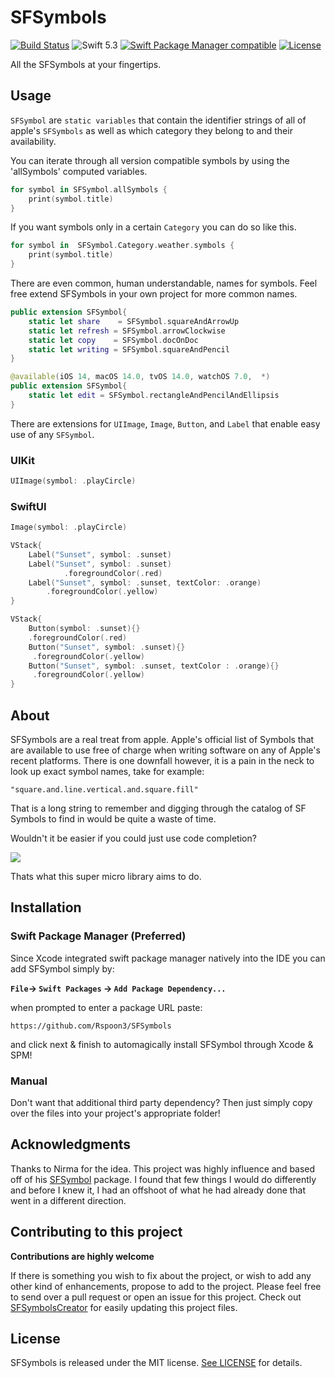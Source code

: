 # SFSymbols
[![Build Status](https://travis-ci.org/Nirma/SFSymbol.svg?branch=master)](https://travis-ci.org/Nirma/SFSymbol)
![Swift 5.3](https://img.shields.io/badge/Swift-5.3-orange.svg)
[![Swift Package Manager compatible](https://img.shields.io/badge/Swift%20Package%20Manager-compatible-purple.svg)](https://github.com/apple/swift-package-manager)
[![License](http://img.shields.io/:license-mit-blue.svg)](http://doge.mit-license.org)

All the SFSymbols at your fingertips.

## Usage 
`SFSymbol` are `static variables` that contain the identifier strings of all of apple's `SFSymbols` as well as which category they belong to and their availability.

You can iterate through all version compatible symbols by using the 'allSymbols' computed variables.

```swift
for symbol in SFSymbol.allSymbols {
	print(symbol.title)
}
```


If you want symbols only in a certain `Category` you can do so like this.

```swift
for symbol in  SFSymbol.Category.weather.symbols {
	print(symbol.title)
}
```


There are even common, human understandable, names for symbols. Feel free extend SFSymbols in your own project for more common names.

```swift
public extension SFSymbol{
    static let share    = SFSymbol.squareAndArrowUp
    static let refresh = SFSymbol.arrowClockwise
    static let copy    = SFSymbol.docOnDoc
    static let writing = SFSymbol.squareAndPencil
}

@available(iOS 14, macOS 14.0, tvOS 14.0, watchOS 7.0,  *)
public extension SFSymbol{
    static let edit = SFSymbol.rectangleAndPencilAndEllipsis
}
```

There are extensions for `UIImage`, `Image`, `Button`, and `Label` that enable easy use of any `SFSymbol`.


### UIKit

```swift
UIImage(symbol: .playCircle)
```


### SwiftUI

```swift
Image(symbol: .playCircle)
```


```swift
VStack{
	Label("Sunset", symbol: .sunset)
	Label("Sunset", symbol: .sunset)
		    .foregroundColor(.red)
	Label("Sunset", symbol: .sunset, textColor: .orange)
        .foregroundColor(.yellow)
}
```


```swift
VStack{
	Button(symbol: .sunset){}
    .foregroundColor(.red)
	Button("Sunset", symbol: .sunset){}
     .foregroundColor(.yellow)
	Button("Sunset", symbol: .sunset, textColor : .orange){}
     .foregroundColor(.yellow)
}
```
                    
## About 
SFSymbols are a real treat from apple. Apple's official list of Symbols that are available to use free of charge when writing software on any of Apple's recent platforms. There is one downfall however, it is a pain in the neck to look up exact symbol names, take for example: 

`"square.and.line.vertical.and.square.fill"`

That is a long string to remember and digging through the catalog of SF Symbols to find in would be quite a waste of time.

Wouldn't it be easier if you could just use code completion?

![](https://media.giphy.com/media/jQ7lTLsv2poo2qLkUA/giphy.gif)

Thats what this super micro library aims to do.

## Installation 

### Swift Package Manager (Preferred)
Since Xcode integrated swift package manager natively into the IDE you can add SFSymbol simply by:

**`File`-> `Swift Packages` -> `Add Package Dependency...`**

when prompted to enter a package URL paste: 

`https://github.com/Rspoon3/SFSymbols` 


and click next & finish to automagically install SFSymbol through Xcode & SPM!

### Manual 
Don't want that additional third party dependency? Then just simply copy over the files into your project's appropriate folder!

## Acknowledgments ##

Thanks to Nirma for the idea. This project was highly influence and based off of his [SFSymbol](https://github.com/Nirma/SFSymbol) package. I found that few things I would do differently and before I knew it, I had an offshoot of what he had already done that went in a different direction.

## Contributing to this project
**Contributions are highly welcome**

If there is something you wish to fix about the project, or wish to add any other kind of enhancements, propose to add to the project. Please feel free to send over a pull request 
or open an issue for this project. Check out [SFSymbolsCreator](https://github.com/Rspoon3/SFSymbolsCreator) for easily updating this project files.

## License

SFSymbols is released under the MIT license. [See LICENSE](https://github.com/Rspoon3/SFSymbols/blob/main/LICENSE) for details.
